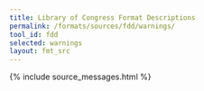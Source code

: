 ```yaml
---
title: Library of Congress Format Descriptions
permalink: /formats/sources/fdd/warnings/
tool_id: fdd
selected: warnings
layout: fmt_src
---
```


{% include source_messages.html %}

